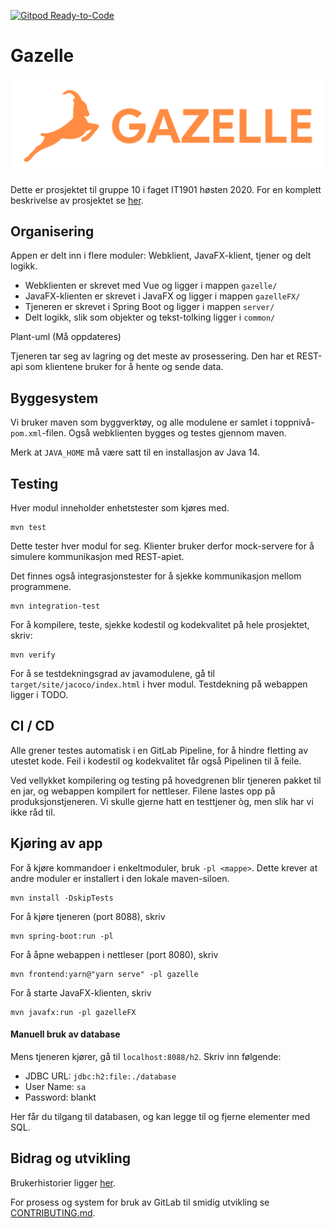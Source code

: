 [![Gitpod Ready-to-Code](https://img.shields.io/badge/Gitpod-Ready--to--Code-blue?logo=gitpod)](https://gitpod.idi.ntnu.no/#https://gitlab.stud.idi.ntnu.no/it1901/groups-2020/gr2010/gr2010) 

# Gazelle

![Gazelle logo](assets/logo.svg)

Dette er prosjektet til gruppe 10 i faget IT1901 høsten 2020.
For en komplett beskrivelse av prosjektet se [her](gazelle/README.md).

## Organisering
Appen er delt inn i flere moduler: Webklient, JavaFX-klient, tjener og delt logikk.
 - Webklienten er skrevet med Vue og ligger i mappen `gazelle/`
 - JavaFX-klienten er skrevet i JavaFX og ligger i mappen `gazelleFX/`
 - Tjeneren er skrevet i Spring Boot og ligger i mappen `server/`
 - Delt logikk, slik som objekter og tekst-tolking ligger i `common/`

Plant-uml (Må oppdateres)

Tjeneren tar seg av lagring og det meste av prosessering.
Den har et REST-api som klientene bruker for å hente og sende data.

## Byggesystem
Vi bruker maven som byggverktøy, og alle modulene er samlet i toppnivå-`pom.xml`-filen.
Også webklienten bygges og testes gjennom maven.

Merk at `JAVA_HOME` må være satt til en installasjon av Java 14.

## Testing
Hver modul inneholder enhetstester som kjøres med.
```
mvn test
```
Dette tester hver modul for seg.
Klienter bruker derfor mock-servere for å simulere kommunikasjon med REST-apiet.

Det finnes også integrasjonstester for å sjekke kommunikasjon mellom programmene.
```
mvn integration-test
```

For å kompilere, teste, sjekke kodestil og kodekvalitet på hele prosjektet, skriv:
```
mvn verify
```
For å se testdekningsgrad av javamodulene, gå til ```target/site/jacoco/index.html``` i hver modul.
Testdekning på webappen ligger i TODO.

## CI / CD
Alle grener testes automatisk i en GitLab Pipeline, for å hindre fletting av utestet kode.
Feil i kodestil og kodekvalitet får også Pipelinen til å feile.

Ved vellykket kompilering og testing på hovedgrenen blir tjeneren pakket til en jar, og
webappen kompilert for nettleser. Filene lastes opp på produksjonstjeneren.
Vi skulle gjerne hatt en testtjener òg, men slik har vi ikke råd til.

## Kjøring av app
For å kjøre kommandoer i enkeltmoduler, bruk `-pl <mappe>`.
Dette krever at andre moduler er installert i den lokale maven-siloen.
```
mvn install -DskipTests
```

For å kjøre tjeneren (port 8088), skriv
```
mvn spring-boot:run -pl
```

For å åpne webappen i nettleser (port 8080), skriv
```
mvn frontend:yarn@"yarn serve" -pl gazelle
```

For å starte JavaFX-klienten, skriv
```
mvn javafx:run -pl gazelleFX
```

#### Manuell bruk av database
Mens tjeneren kjører, gå til `localhost:8088/h2`. Skriv inn følgende:
 - JDBC URL: `jdbc:h2:file:./database`
 - User Name: `sa`
 - Password: blankt

Her får du tilgang til databasen, og kan legge til og fjerne elementer med SQL.
 
## Bidrag og utvikling

Brukerhistorier ligger [her](/brukerhistorier/brukerhistorier.md).

For prosess og system for bruk av GitLab til smidig utvikling se [CONTRIBUTING.md](/CONTRIBUTING.md).